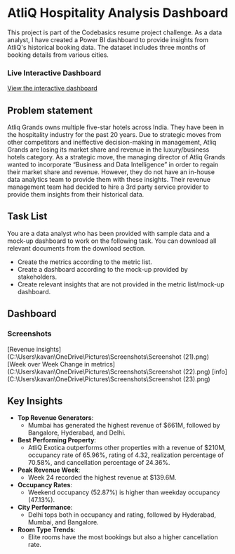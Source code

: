 # AtliQ Hospitality Analysis Dashboard
This project is part of the Codebasics resume project challenge. As a data analyst, I have created a Power BI dashboard to provide insights from AtliQ's historical booking data. The dataset includes three months of booking details from various cities.

### Live Interactive Dashboard

[View the interactive dashboard](https://app.powerbi.com/view?r=eyJrIjoiMzUyODNmM2YtZGVlNS00OWZlLWJiNDUtNWM5MmMwY2ViZDJiIiwidCI6ImM2ZTU0OWIzLTVmNDUtNDAzMi1hYWU5LWQ0MjQ0ZGM1YjJjNCJ9)

## Problem statement
Atliq Grands owns multiple five-star hotels across India. They have been in the hospitality industry for the past 20 years. Due to strategic moves from other competitors and ineffective decision-making in management, Atliq Grands are losing its market share and revenue in the luxury/business hotels category. As a strategic move, the managing director of Atliq Grands wanted to incorporate “Business and Data Intelligence” in order to regain their market share and revenue. However, they do not have an in-house data analytics team to provide them with these insights.
Their revenue management team had decided to hire a 3rd party service provider to provide them insights from their historical data.

## Task List
You are a data analyst who has been provided with sample data and a mock-up dashboard to work on the following task. You can download all relevant documents from the download section.

* Create the metrics according to the metric list.
* Create a dashboard according to the mock-up provided by stakeholders.
* Create relevant insights that are not provided in the metric list/mock-up dashboard.

## Dashboard

### Screenshots

[Revenue insights] (C:\Users\kavan\OneDrive\Pictures\Screenshots\Screenshot (21).png)
[Week over Week Change in metrics] (C:\Users\kavan\OneDrive\Pictures\Screenshots\Screenshot (22).png)
[info] (C:\Users\kavan\OneDrive\Pictures\Screenshots\Screenshot (23).png)

## Key Insights

- **Top Revenue Generators**:
  - Mumbai has generated the highest revenue of $661M, followed by Bangalore, Hyderabad, and Delhi.
- **Best Performing Property**:
  - AtliQ Exotica outperforms other properties with a revenue of $210M, occupancy rate of 65.96%, rating of 4.32, realization percentage of 70.58%, and cancellation percentage of 24.36%.
- **Peak Revenue Week**:
  - Week 24 recorded the highest revenue at $139.6M.
- **Occupancy Rates**:
  - Weekend occupancy (52.87%) is higher than weekday occupancy (47.13%).
- **City Performance**:
  - Delhi tops both in occupancy and rating, followed by Hyderabad, Mumbai, and Bangalore.
- **Room Type Trends**:
  - Elite rooms have the most bookings but also a higher cancellation rate.





